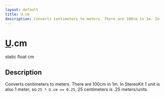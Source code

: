 ```yaml
---
layout: default
title: U.cm
description: Converts centimeters to meters. There are 100cm in 1m. In StereoKit 1 unit is also 1 meter, so 25 * U.cm == 0.25, 25 centimeters is .25 meters/units.
---
```

# [U]({{site.url}}/Pages/StereoKit/U.html).cm

<div class='signature' markdown='1'>
static float cm
</div>

## Description
Converts centimeters to meters. There are 100cm in 1m. In StereoKit
1 unit is also 1 meter, so `25 * U.cm == 0.25`, 25 centimeters is .25
meters/units.

